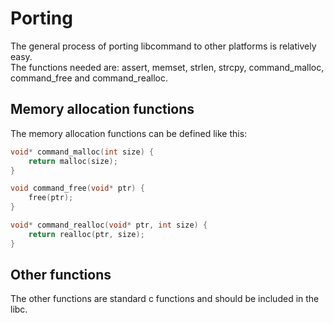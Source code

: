 # Porting

The general process of porting libcommand to other platforms is relatively easy.  
The functions needed are: assert, memset, strlen, strcpy, command\_malloc, command\_free and command\_realloc.

## Memory allocation functions

The memory allocation functions can be defined like this:

```c
void* command_malloc(int size) {
	return malloc(size);
}
```

```c
void command_free(void* ptr) {
	free(ptr);
}
```

```c
void* command_realloc(void* ptr, int size) {
	return realloc(ptr, size);
}
```

## Other functions

The other functions are standard c functions and should be included in the libc.